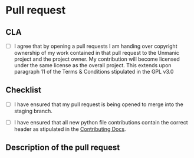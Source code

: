 # Pull request

## CLA

- [ ] I agree that by opening a pull requests I am handing over copyright ownership 
of my work contained in that pull request to the Unmanic project and the project 
owner. My contribution will become licensed under the same license as the overall project. 
This extends upon paragraph 11 of the Terms & Conditions stipulated in the GPL v3.0


## Checklist 

- [ ] I have ensured that my pull request is being opened to merge into the staging branch.

- [ ] I have ensured that all new python file contributions contain the correct header as 
stipulated in the [Contributing Docs](CONTRIBUTING.md).


## Description of the pull request
